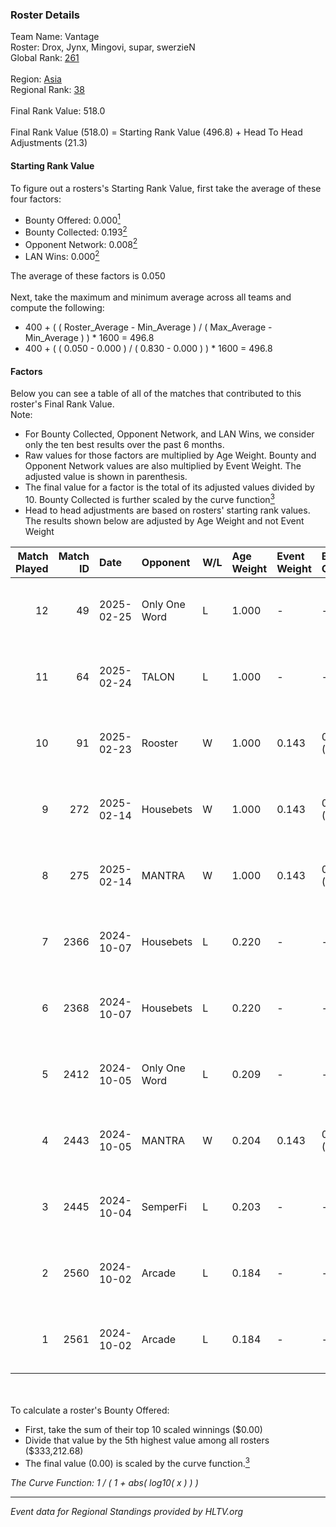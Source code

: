 ### Roster Details<br />
Team Name: Vantage<br />
Roster: Drox, Jynx, Mingovi, supar, swerzieN<br />
Global Rank: [261](../../standings_global_2025_03_03.md)<br />
<br />
Region: [Asia]( ../../standings_asia_2025_03_03.md)<br />
Regional Rank: [38]( ../../standings_asia_2025_03_03.md)<br />
<br />
Final Rank Value:  518.0<br />
<br />
Final Rank Value (518.0) = Starting Rank Value (496.8) + Head To Head Adjustments (21.3)<br />

#### Starting Rank Value<br />
To figure out a rosters's Starting Rank Value, first take the average of these four factors:<br />
- Bounty Offered: 0.000[<sup>1</sup>](#table2)
- Bounty Collected: 0.193[<sup>2</sup>](#table1)
- Opponent Network: 0.008[<sup>2</sup>](#table1)
- LAN Wins: 0.000[<sup>2</sup>](#table1)

The average of these factors is 0.050<br />
<br />
Next, take the maximum and minimum average across all teams and compute the following:<br />
- 400 + ( ( Roster_Average - Min_Average ) / ( Max_Average - Min_Average ) ) * 1600 = 496.8
- 400 + ( ( 0.050 - 0.000 ) / ( 0.830 - 0.000 ) ) * 1600 = 496.8


#### Factors<br />
Below you can see a table of all of the matches that contributed to this roster's Final Rank Value.<br />
Note:<br />

- For Bounty Collected, Opponent Network, and LAN Wins, we consider only the ten best results over the past 6 months.
- Raw values for those factors are multiplied by Age Weight. Bounty and Opponent Network values are also multiplied by Event Weight. The adjusted value is shown in parenthesis.
- The final value for a factor is the total of its adjusted values divided by 10. Bounty Collected is further scaled by the curve function[<sup>3</sup>](#curveFunction)
- Head to head adjustments are based on rosters' starting rank values. The results shown below are adjusted by Age Weight and not Event Weight
<span id="table1"></span><br />


| Match Played | Match ID | Date       | Opponent      | W/L | Age Weight | Event Weight | Bounty Collected | Opponent Network | LAN Wins  | H2H Adj. | Roster                               |
| -: | -: | :- | :- | :- | :- | :- | :- | :- | :- | -: | :- |
|           12 |       49 | 2025-02-25 | Only One Word | L   | 1.000      | -            | -                | -                | -         |   -12.73 | Drox, Jynx, Mingovi, supar, swerzieN |
|           11 |       64 | 2025-02-24 | TALON         | L   | 1.000      | -            | -                | -                | -         |   -14.19 | Drox, Jynx, Mingovi, supar, swerzieN |
|           10 |       91 | 2025-02-23 | Rooster       | W   | 1.000      | 0.143        | 0.003 (0.000)    | 0.216 (0.031)    | 0 (0.000) |    20.25 | Drox, Jynx, Mingovi, supar, swerzieN |
|            9 |      272 | 2025-02-14 | Housebets     | W   | 1.000      | 0.143        | 0.001 (0.000)    | 0.156 (0.022)    | 0 (0.000) |    18.76 | Drox, Jynx, Mingovi, supar, swerzieN |
|            8 |      275 | 2025-02-14 | MANTRA        | W   | 1.000      | 0.143        | 0.000 (0.000)    | 0.128 (0.018)    | 0 (0.000) |    19.46 | Drox, Jynx, Mingovi, supar, swerzieN |
|            7 |     2366 | 2024-10-07 | Housebets     | L   | 0.220      | -            | -                | -                | -         |    -2.33 | alecc, Drox, Jynx, Mingovi, supar    |
|            6 |     2368 | 2024-10-07 | Housebets     | L   | 0.220      | -            | -                | -                | -         |    -2.37 | alecc, Drox, Jynx, Mingovi, supar    |
|            5 |     2412 | 2024-10-05 | Only One Word | L   | 0.209      | -            | -                | -                | -         |    -2.19 | alecc, Drox, Jynx, Mingovi, supar    |
|            4 |     2443 | 2024-10-05 | MANTRA        | W   | 0.204      | 0.143        | 0.000 (0.000)    | 0.128 (0.004)    | 0 (0.000) |     4.18 | alecc, Drox, Jynx, Mingovi, supar    |
|            3 |     2445 | 2024-10-04 | SemperFi      | L   | 0.203      | -            | -                | -                | -         |    -3.07 | alecc, Drox, Jynx, Mingovi, supar    |
|            2 |     2560 | 2024-10-02 | Arcade        | L   | 0.184      | -            | -                | -                | -         |    -2.24 | alecc, Drox, Jynx, Mingovi, supar    |
|            1 |     2561 | 2024-10-02 | Arcade        | L   | 0.184      | -            | -                | -                | -         |    -2.28 | alecc, Drox, Jynx, Mingovi, supar    |

<br />
<span id="table2"></span><br />
To calculate a roster's Bounty Offered:<br />

- First, take the sum of their top 10 scaled winnings ($0.00)
- Divide that value by the 5th highest value among all rosters ($333,212.68)
- The final value (0.00) is scaled by the curve function.[<sup>3</sup>](#curveFunction)

<span id="curveFunction"></span>_The Curve Function: 1 / ( 1 + abs( log10( x ) ) )_<br />

---
_Event data for Regional Standings provided by HLTV.org_<br />
